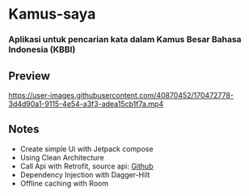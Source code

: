 # Kamus-saya
### Aplikasi untuk pencarian kata dalam Kamus Besar Bahasa Indonesia (KBBI) 


## Preview

https://user-images.githubusercontent.com/40870452/170472778-3d4d90a1-9115-4e54-a3f3-adea15cb1f7a.mp4



## Notes
- Create simple Ui with Jetpack compose
- Using Clean Architecture
- Call Api with Retrofit, source api: [Github](https://github.com/btrianurdin/new-kbbi-api)
- Dependency Injection with Dagger-Hilt
- Offline caching with Room
